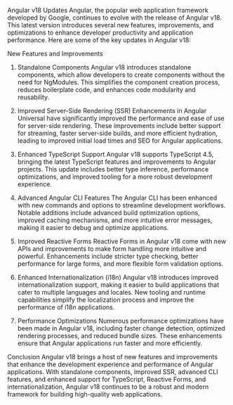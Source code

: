 Angular v18 Updates
Angular, the popular web application framework developed by Google, continues to evolve with the release of Angular v18. This latest version introduces several new features, improvements, and optimizations to enhance developer productivity and application performance. Here are some of the key updates in Angular v18:

New Features and Improvements
1. Standalone Components
Angular v18 introduces standalone components, which allow developers to create components without the need for NgModules. This simplifies the component creation process, reduces boilerplate code, and enhances code modularity and reusability.

2. Improved Server-Side Rendering (SSR)
Enhancements in Angular Universal have significantly improved the performance and ease of use for server-side rendering. These improvements include better support for streaming, faster server-side builds, and more efficient hydration, leading to improved initial load times and SEO for Angular applications.

3. Enhanced TypeScript Support
Angular v18 supports TypeScript 4.5, bringing the latest TypeScript features and improvements to Angular projects. This update includes better type inference, performance optimizations, and improved tooling for a more robust development experience.

4. Advanced Angular CLI Features
The Angular CLI has been enhanced with new commands and options to streamline development workflows. Notable additions include advanced build optimization options, improved caching mechanisms, and more intuitive error messages, making it easier to debug and optimize applications.

5. Improved Reactive Forms
Reactive Forms in Angular v18 come with new APIs and improvements to make form handling more intuitive and powerful. Enhancements include stricter type checking, better performance for large forms, and more flexible form validation options.

6. Enhanced Internationalization (i18n)
Angular v18 introduces improved internationalization support, making it easier to build applications that cater to multiple languages and locales. New tooling and runtime capabilities simplify the localization process and improve the performance of i18n applications.

7. Performance Optimizations
Numerous performance optimizations have been made in Angular v18, including faster change detection, optimized rendering processes, and reduced bundle sizes. These enhancements ensure that Angular applications run faster and more efficiently.

Conclusion
Angular v18 brings a host of new features and improvements that enhance the development experience and performance of Angular applications. With standalone components, improved SSR, advanced CLI features, and enhanced support for TypeScript, Reactive Forms, and internationalization, Angular v18 continues to be a robust and modern framework for building high-quality web applications.
